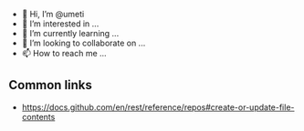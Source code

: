 - 👋 Hi, I’m @umeti
- 👀 I’m interested in ...
- 🌱 I’m currently learning ...
- 💞️ I’m looking to collaborate on ...
- 📫 How to reach me ...



## Common links
- https://docs.github.com/en/rest/reference/repos#create-or-update-file-contents
